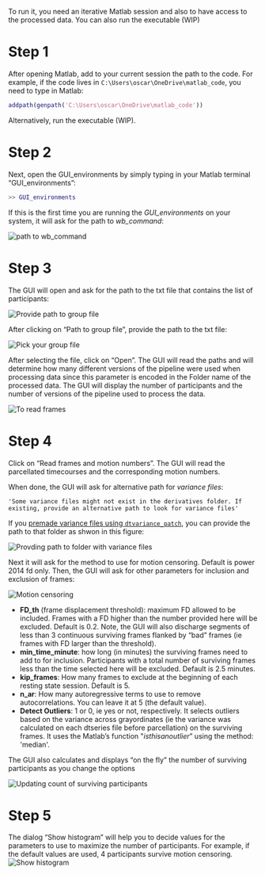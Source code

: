 
To run it, you need an iterative Matlab session and also to have access to the 
processed data. You can also run the executable (WIP)

# Step 1

After opening Matlab, add to your current session the path to the code. For example, if the code lives in `C:\Users\oscar\OneDrive\matlab_code`, 
you need to type in Matlab:

```matlab
addpath(genpath('C:\Users\oscar\OneDrive\matlab_code'))
```

Alternatively, run the executable (WIP).

# Step 2

Next, open the GUI_environments by simply typing in your Matlab terminal “GUI_environments”:

```matlab
>> GUI_environments
```

If this is the first time you are running the *GUI_environments* on your system, it will ask for the path to *wb_command*:

![path to wb_command](./usage/path_wb_command.PNG)

# Step 3

The GUI will open and ask for the path to the txt file that contains the list of participants:

![Provide path to group file](./usage/path_txt.PNG)

After clicking on “Path to group file”, provide the path to the txt file:

![Pick your group file](./usage/provide_path_txt.png)

After selecting the file, click on “Open”. The GUI will read the paths and will determine how many different versions of the pipeline were used when processing data since this parameter is encoded in the Folder name of the processed data. The GUI will display the number of participants and the number of versions of the pipeline used to process the data.

![To read frames](./usage/to_read_frames.png)

# Step 4

Click on “Read frames and motion numbers”. The GUI will read the parcellated timecourses and the corresponding motion numbers. 

When done, the GUI will ask for alternative path for *variance files*:

    'Some variance files might not exist in the derivatives folder. If existing, provide an alternative path to look for variance files'

If you [premade variance files using `dtvariance_patch`](prep_variance.md), you can provide the path to that folder as shwon in this figure:

![Provding path to folder with variance files](./usage/path_variance_folder.png)


Next it will ask for the method to use for motion censoring. Default is power 2014 fd only. Then, the GUI will ask for other parameters for inclusion and exclusion of frames:

![Motion censoring](./usage/gui_motion_censoring.png)

* **FD_th** (frame displacement threshold): maximum FD allowed to be included. Frames with a FD higher than the number provided here will be excluded. Default is 0.2. Note, the GUI will also discharge segments of less than 3 continuous surviving frames flanked by “bad” frames (ie frames with FD larger than the threshold).
* **min_time_minute**: how long (in minutes) the surviving frames need to add to for inclusion. Participants with a total number of surviving frames less than the time selected here will be excluded. Default is 2.5 minutes.
* **kip_frames**: How many frames to exclude at the beginning of each resting state session. Default is 5.
* **n_ar**: How many autoregressive terms to use to remove autocorrelations. You can leave it at 5 (the default value).
* **Detect Outliers**: 1 or 0, ie yes or not, respectively. It selects outliers based on the variance across grayordinates (ie the variance was calculated on each dtseries file before parcellation) on the surviving frames. It uses the Matlab’s function "*isthisanoutlier*” using the method: 'median'. 


The GUI also calculates and displays “on the fly” the number of surviving participants as you change the options

![Updating count of surviving participants](./usage/updating_count.png)



# Step 5

The dialog “Show histogram” will help you to decide values for the parameters to use to maximize the number of participants. For example, if the default values are used, 4 participants survive motion censoring.
![Show histogram](./usage/show_hist.PNG)
